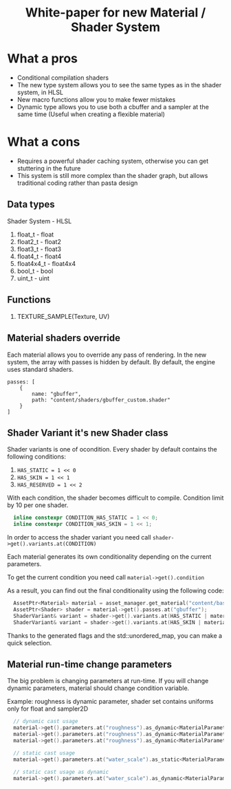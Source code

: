 # <p align="center"> White-paper for new Material / Shader System </p>

# What a pros
+ Conditional compilation shaders
+ The new type system allows you to see the same types as in the shader system, in HLSL
+ New macro functions allow you to make fewer mistakes
+ Dynamic type allows you to use both a cbuffer and a sampler at the same time (Useful when creating a flexible material)

# What a cons
- Requires a powerful shader caching system, otherwise you can get stuttering in the future
- This system is still more complex than the shader graph, but allows traditional coding rather than pasta design

## Data types
  Shader System - HLSL
  1. float_t - float
  2. float2_t - float2
  3. float3_t - float3
  4. float4_t - float4
  5. float4x4_t - float4x4
  6. bool_t - bool
  7. uint_t - uint

## Functions
  1. TEXTURE_SAMPLE(Texture, UV)

## Material shaders override
Each material allows you to override any pass of rendering. 
In the new system, the array with passes is hidden by default. By default, the engine uses standard shaders.

```mat
passes: [
    {
        name: "gbuffer",
        path: "content/shaders/gbuffer_custom.shader"
    }
]
```

## Shader Variant it's new Shader class
Shader variants is one of ocondition. Every shader by default contains the following conditions:
  1. ```HAS_STATIC = 1 << 0```
  2. ```HAS_SKIN = 1 << 1```
  3. ```HAS_RESERVED = 1 << 2```

With each condition, the shader becomes difficult to compile. Condition limit by 10 per one shader.
```c++
  inline constexpr CONDITION_HAS_STATIC = 1 << 0;
  inline constexpr CONDITION_HAS_SKIN = 1 << 1;
```
In order to access the shader variant you need call ```shader->get().variants.at(CONDITION)```

Each material generates its own conditionality depending on the current parameters.

To get the current condition you need call ```material->get().condition```

As a result, you can find out the final conditionality using the following code:
```c++
  AssetPtr<Material> material = asset_manager.get_material("content/base.mat");
  AssetPtr<Shader> shader = material->get().passes.at("gbuffer");
  ShaderVariant& variant = shader->get().variants.at(HAS_STATIC | material->get().condition); // For static
  ShaderVariant& variant = shader->get().variants.at(HAS_SKIN | material->get().condition); // For skin
```
Thanks to the generated flags and the std::unordered_map, you can make a quick selection.

## Material run-time change parameters
The big problem is changing parameters at run-time. If you will change dynamic parameters, material should change condition variable.

Example: roughness is dynamic parameter, shader set contains uniforms only for float and sampler2D 
```c++
  // dynamic cast usage
  material->get().parameters.at("roughness").as_dynamic<MaterialParameterType::Float>() = 1.0f;
  material->get().parameters.at("roughness").as_dynamic<MaterialParameterType::Sampler2D>() = asset_manager.get_texture("content/base.dds");
  material->get().parameters.at("roughness").as_dynamic<MaterialParameterType::Float2>() = // invalid cast, throw exception

  // static cast usage
  material->get().parameters.at("water_scale").as_static<MaterialParameterType::Float>() = 2.0f;

  // static cast usage as dynamic
  material->get().parameters.at("water_scale").as_dynamic<MaterialParameterType::Float>() = // invalid cast, throw exception
```
